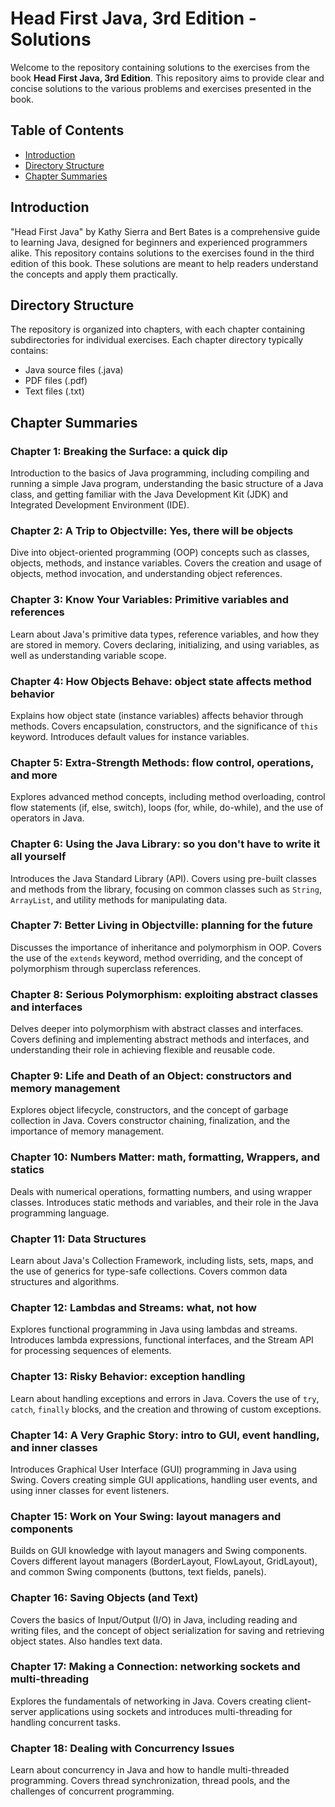 # Head First Java, 3rd Edition - Solutions

Welcome to the repository containing solutions to the exercises from the book **Head First Java, 3rd Edition**. This repository aims to provide clear and concise solutions to the various problems and exercises presented in the book.

## Table of Contents

- [Introduction](#introduction)
- [Directory Structure](#directory-structure)
- [Chapter Summaries](#chapter-summaries)

## Introduction

"Head First Java" by Kathy Sierra and Bert Bates is a comprehensive guide to learning Java, designed for beginners and experienced programmers alike. This repository contains solutions to the exercises found in the third edition of this book. These solutions are meant to help readers understand the concepts and apply them practically.

## Directory Structure

The repository is organized into chapters, with each chapter containing subdirectories for individual exercises.
Each chapter directory typically contains:

- Java source files (.java)
- PDF files (.pdf)
- Text files (.txt)


## Chapter Summaries

### Chapter 1: Breaking the Surface: a quick dip
Introduction to the basics of Java programming, including compiling and running a simple Java program, understanding the basic structure of a Java class, and getting familiar with the Java Development Kit (JDK) and Integrated Development Environment (IDE).

### Chapter 2: A Trip to Objectville: Yes, there will be objects
Dive into object-oriented programming (OOP) concepts such as classes, objects, methods, and instance variables. Covers the creation and usage of objects, method invocation, and understanding object references.

### Chapter 3: Know Your Variables: Primitive variables and references
Learn about Java's primitive data types, reference variables, and how they are stored in memory. Covers declaring, initializing, and using variables, as well as understanding variable scope.

### Chapter 4: How Objects Behave: object state affects method behavior
Explains how object state (instance variables) affects behavior through methods. Covers encapsulation, constructors, and the significance of `this` keyword. Introduces default values for instance variables.

### Chapter 5: Extra-Strength Methods: flow control, operations, and more
Explores advanced method concepts, including method overloading, control flow statements (if, else, switch), loops (for, while, do-while), and the use of operators in Java.

### Chapter 6: Using the Java Library: so you don't have to write it all yourself
Introduces the Java Standard Library (API). Covers using pre-built classes and methods from the library, focusing on common classes such as `String`, `ArrayList`, and utility methods for manipulating data.

### Chapter 7: Better Living in Objectville: planning for the future
Discusses the importance of inheritance and polymorphism in OOP. Covers the use of the `extends` keyword, method overriding, and the concept of polymorphism through superclass references.

### Chapter 8: Serious Polymorphism: exploiting abstract classes and interfaces
Delves deeper into polymorphism with abstract classes and interfaces. Covers defining and implementing abstract methods and interfaces, and understanding their role in achieving flexible and reusable code.

### Chapter 9: Life and Death of an Object: constructors and memory management
Explores object lifecycle, constructors, and the concept of garbage collection in Java. Covers constructor chaining, finalization, and the importance of memory management.

### Chapter 10: Numbers Matter: math, formatting, Wrappers, and statics
Deals with numerical operations, formatting numbers, and using wrapper classes. Introduces static methods and variables, and their role in the Java programming language.

### Chapter 11: Data Structures
Learn about Java's Collection Framework, including lists, sets, maps, and the use of generics for type-safe collections. Covers common data structures and algorithms.

### Chapter 12: Lambdas and Streams: what, not how
Explores functional programming in Java using lambdas and streams. Introduces lambda expressions, functional interfaces, and the Stream API for processing sequences of elements.

### Chapter 13: Risky Behavior: exception handling
Learn about handling exceptions and errors in Java. Covers the use of `try`, `catch`, `finally` blocks, and the creation and throwing of custom exceptions.

### Chapter 14: A Very Graphic Story: intro to GUI, event handling, and inner classes
Introduces Graphical User Interface (GUI) programming in Java using Swing. Covers creating simple GUI applications, handling user events, and using inner classes for event listeners.

### Chapter 15: Work on Your Swing: layout managers and components
Builds on GUI knowledge with layout managers and Swing components. Covers different layout managers (BorderLayout, FlowLayout, GridLayout), and common Swing components (buttons, text fields, panels).

### Chapter 16: Saving Objects (and Text)
Covers the basics of Input/Output (I/O) in Java, including reading and writing files, and the concept of object serialization for saving and retrieving object states. Also handles text data.

### Chapter 17: Making a Connection: networking sockets and multi-threading
Explores the fundamentals of networking in Java. Covers creating client-server applications using sockets and introduces multi-threading for handling concurrent tasks.

### Chapter 18: Dealing with Concurrency Issues
Learn about concurrency in Java and how to handle multi-threaded programming. Covers thread synchronization, thread pools, and the challenges of concurrent programming.



